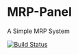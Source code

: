 # MRP-Panel
A Simple MRP System

[![Build Status](https://travis-ci.com/zhuzai123/MRP-Panel.svg?branch=master)](https://travis-ci.com/zhuzai123/MRP-Panel.svg?branch=master)
